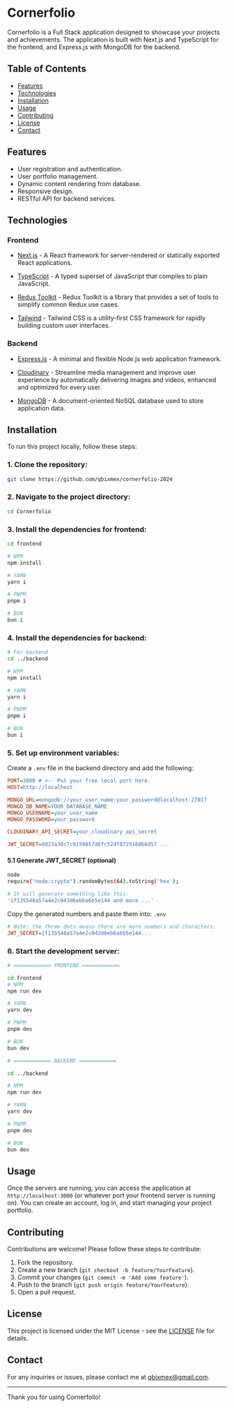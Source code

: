 # Cornerfolio

Cornerfolio is a Full Stack application designed to showcase your projects and achievements.
The application is built with Next.js and TypeScript for the frontend, and Express.js with MongoDB for the backend.

## Table of Contents

- [Features](#features)
- [Technologies](#technologies)
- [Installation](#installation)
- [Usage](#usage)
- [Contributing](#contributing)
- [License](#license)
- [Contact](#contact)

## Features

- User registration and authentication.
- User portfolio management.
- Dynamic content rendering from database.
- Responsive design.
- RESTful API for backend services.

## Technologies

### Frontend

- [Next.js](https://nextjs.org/) - A React framework for server-rendered or statically exported React applications.

- [TypeScript](https://www.typescriptlang.org/) - A typed superset of JavaScript that compiles to plain JavaScript.

- [Redux Toolkit](https://redux-toolkit.js.org/) - Redux Toolkit is a library that provides a set of tools to simplify common Redux use cases.

- [Tailwind](https://www.typescriptlang.org/) - Tailwind CSS is a utility-first CSS framework for rapidly building custom user interfaces.

### Backend

- [Express.js](https://expressjs.com/) - A minimal and flexible Node.js web application framework.

- [Cloudinary](https://cloudinary.com/) - Streamline media management and improve user experience by automatically delivering images and videos, enhanced and optimized for every user.

- [MongoDB](https://www.mongodb.com/) - A document-oriented NoSQL database used to store application data.

## Installation

To run this project locally, follow these steps:

### 1. Clone the repository:
```sh
git clone https://github.com/qbixmex/cornerfolio-2024
```

### 2. Navigate to the project directory:
```sh
cd Cornerfolio
```

### 3. Install the dependencies for frontend:
```sh
cd frontend

# NPM
npm install

# YARN
yarn i

# PNPM
pnpm i

# BUN
bun i
```

### 4. Install the dependencies for backend:
```sh
# For backend
cd ../backend

# NPM
npm install

# YARN
yarn i

# PNPM
pnpm i

# BUN
bun i
```

### 5. Set up environment variables:

Create a `.env` file in the backend directory and add the following:

```ini
PORT=3000 # <-- Put your free local port here.
HOST=http://localhost

MONGO_URL=mongodb://your_user_name:your_password@localhost:27017
MONGO_DB_NAME=YOUR_DATABASE_NAME
MONGO_USERNAME=your_user_name
MONGO_PASSWORD=your_password

CLOUDINARY_API_SECRET=your_cloudinary_api_secret

JWT_SECRET=dd23a30c7c9159857d6fc52df8725160b6d57 ...
```

#### 5.1 Generate JWT_SECRET (optional)

```sh
node
require("node:crypto").randomBytes(64).toString('hex');

# It will generate something like this:
'1f135548a57a4e2c043d6eb6a6b5e144 and more ...'
```
Copy the generated numbers and paste them into: ```.env```

```ini
# Note: the three dots means there are more numbers and characters.
JWT_SECRET=1f135548a57a4e2c043d6eb6a6b5e144...
```

### 6. Start the development server:

```sh
# ============ FRONTEND ============

cd frontend
# NPM
npm run dev

# YARN
yarn dev

# PNPM
pnpm dev

# BUN
bun dev

# ============ BACKEND ============

cd ../backend

# NPM
npm run dev

# YARN
yarn dev

# PNPM
pnpm dev

# BUN
bun dev
```

## Usage

Once the servers are running, you can access the application at `http://localhost:3000` (or whatever port your frontend server is running on). You can create an account, log in, and start managing your project portfolio.

## Contributing

Contributions are welcome! Please follow these steps to contribute:

1. Fork the repository.
2. Create a new branch (`git checkout -b feature/YourFeature`).
3. Commit your changes (`git commit -m 'Add some feature'`).
4. Push to the branch (`git push origin feature/YourFeature`).
5. Open a pull request.

## License

This project is licensed under the MIT License - see the [LICENSE](LICENSE) file for details.

## Contact

For any inquiries or issues, please contact me at qbixmex@gmail.com.

---

Thank you for using Cornerfolio!
